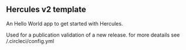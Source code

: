 ## Hercules v2 template

An Hello World app to get started with Hercules.

Used for a publication validation of a new release. for more deatails see /.circleci/config.yml
